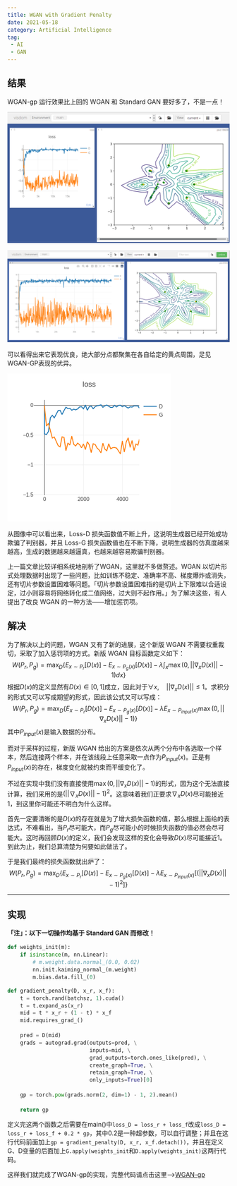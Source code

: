 ```yaml
---
title: WGAN with Gradient Penalty
date: 2021-05-18
category: Artificial Intelligence
tag:
 - AI
 - GAN
---
```


## 结果

WGAN-gp 运行效果比上回的 WGAN 和 Standard GAN 要好多了，不是一点！

![Result](./assets/WGAN-gp/2021-04-26_01-11.png)

![Result](./assets/WGAN-gp/2021-04-26_10-54.png)

可以看得出来它表现优良，绝大部分点都聚集在各自给定的黄点周围，足见WGAN-GP表现的优异。

![Loss Result](./assets/WGAN-gp/newplot.png)

从图像中可以看出来，Loss-D 损失函数值不断上升，这说明生成器已经开始成功欺骗了判别器，并且 Loss-G 损失函数值也在不断下降，说明生成器的仿真度越来越高，生成的数据越来越逼真，也越来越容易欺骗判别器。

上一篇文章比较详细系统地剖析了WGAN，这里就不多做赘述。WGAN 以切片形式处理数据时出现了一些问题，比如训练不稳定、准确率不高、梯度爆炸或消失，还有切片参数设置困难等问题。「切片参数设置困难指的是切片上下限难以合适设定，过小则容易将网络转化成二值网络，过大则不起作用。」为了解决这些，有人提出了改良 WGAN 的一种方法——增加惩罚项。

## 解决

为了解决以上的问题，WGAN 又有了新的进展，这个新版 WGAN 不需要权重裁切，采取了加入惩罚项的方式。新版 WGAN 目标函数定义如下：
$$
W(P_r, P_g)=\max_{D} \{E_{x \sim P_r}[D(x)]-E_{x\sim P_g(x)}[D(x)]-\lambda\int_x\max(0,||\nabla_x D(x)||-1)dx \}
$$
根据$D(x)$的定义显然有$D(x)\in[0,1]$成立，因此对于$\forall x,\quad||\nabla_x D(x)||\leq1$。求积分的形式又可以写成期望的形式，因此该公式又可以写成：
$$
W(P_r, P_g)=\max_{D} \{E_{x \sim P_r}[D(x)]-E_{x\sim P_g(x)}[D(x)]-\lambda E_{x\sim P_{input}(x)}\max(0,||\nabla_x D(x)||-1) \}
$$
其中$P_{input}(x)$是输入数据的分布。

而对于采样的过程，新版 WGAN 给出的方案是依次从两个分布中各选取一个样本，然后连接两个样本，并在该线段上任意采取一点作为$P_{input}(x)$。正是有$P_{input}(x)$的存在，梯度变化就被约束而平缓变化了。

不过在实现中我们没有直接使用$\max(0,||\nabla_x D(x)||-1)$的形式，因为这个无法直接计算，我们采用的是$(||\nabla_xD(x)||-1)^2$。这意味着我们正要求$\nabla_xD(x)$尽可能接近1，到这里你可能还不明白为什么这样。

首先一定要清晰的是$D(x)$的存在就是为了增大损失函数的值，那么根据上面给的表达式，不难看出，当$P_r$尽可能大，而$P_g$尽可能小的时候损失函数的值必然会尽可能大。这时再回顾$D(x)$的定义，我们会发现这样的变化会导致$D(x)$尽可能接近1。到此为止，我们总算清楚为何要如此做法了。

于是我们最终的损失函数就出炉了：
$$
W(P_r, P_g)=\max_{D} \{E_{x \sim P_r}[D(x)]-E_{x\sim P_g(x)}[D(x)]-\lambda E_{x\sim P_{input}(x)}[(||\nabla_x D(x)||-1)^2] \}
$$

---

## 实现

**「注」：以下一切操作均基于 Standard GAN 而修改！**

```python
def weights_init(m):
    if isinstance(m, nn.Linear):
        # m.weight.data.normal_(0.0, 0.02)
        nn.init.kaiming_normal_(m.weight)
        m.bias.data.fill_(0)
```

```python
def gradient_penalty(D, x_r, x_f):
    t = torch.rand(batchsz, 1).cuda()
    t = t.expand_as(x_r)
    mid = t * x_r + (1 - t) * x_f
    mid.requires_grad_()

    pred = D(mid)
    grads = autograd.grad(outputs=pred, \
                          inputs=mid, \
                          grad_outputs=torch.ones_like(pred), \
                          create_graph=True, \
                          retain_graph=True, \
                          only_inputs=True)[0]

    gp = torch.pow(grads.norm(2, dim=1) - 1, 2).mean()

    return gp
```

定义完这两个函数之后需要在main()中`loss_D = loss_r + loss_f`改成`loss_D = loss_r + loss_f + 0.2 * gp`，其中0.2是一种超参数，可以自行调整；并且在这行代码前面加上`gp = gradient_penalty(D, x_r, x_f.detach())`，并且在定义G、D变量的后面加上`G.apply(weights_init`和`D.apply(weights_init)`这两行代码。

这样我们就完成了WGAN-gp的实现，完整代码请点击这里-->[WGAN-gp](https://github.com/BreezeShane/Unsupervised-Learning/blob/master/WGAN-gp.py)
